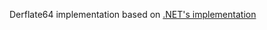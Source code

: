 Derflate64 implementation based on [.NET's implementation][dotnet-impl]

[dotnet-impl]: https://github.com/dotnet/runtime/tree/e5efd8010e19593298dc2c3ee15106d5aec5a924/src/libraries/System.IO.Compression/src/System/IO/Compression/DeflateManaged
